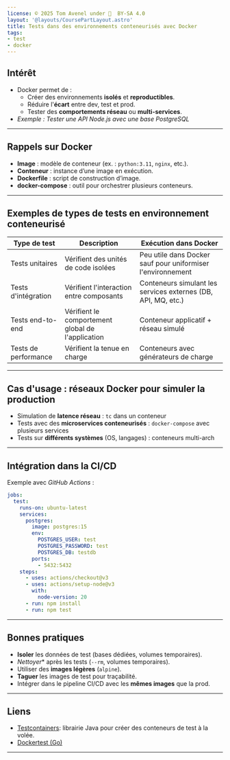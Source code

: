 ```yaml
---
license: © 2025 Tom Avenel under 󰵫  BY-SA 4.0
layout: '@layouts/CoursePartLayout.astro'
title: Tests dans des environnements conteneurisés avec Docker
tags:
- test
- docker
---
```


## Intérêt

- Docker permet de :
  - Créer des environnements **isolés** et **reproductibles**.
  - Réduire l'**écart** entre dev, test et prod.
  - Tester des **comportements réseau** ou **multi-services**.
- _Exemple : Tester une API Node.js avec une base PostgreSQL_

---

## Rappels sur Docker

- **Image** : modèle de conteneur (ex. : `python:3.11`, `nginx`, etc.).
- **Conteneur** : instance d’une image en exécution.
- **Dockerfile** : script de construction d’image.
- **docker-compose** : outil pour orchestrer plusieurs conteneurs.

---

## Exemples de types de tests en environnement conteneurisé

| Type de test         | Description | Exécution dans Docker |
|----------------------|-------------|------------------------|
| Tests unitaires      | Vérifient des unités de code isolées | Peu utile dans Docker sauf pour uniformiser l'environnement |
| Tests d'intégration  | Vérifient l'interaction entre composants | Conteneurs simulant les services externes (DB, API, MQ, etc.) |
| Tests end-to-end     | Vérifient le comportement global de l'application | Conteneur applicatif + réseau simulé |
| Tests de performance | Vérifient la tenue en charge | Conteneurs avec générateurs de charge |

---

## Cas d'usage : réseaux Docker pour simuler la production

- Simulation de **latence réseau** : `tc` dans un conteneur
- Tests avec des **microservices conteneurisés** : `docker-compose` avec plusieurs services
- Tests sur **différents systèmes** (OS, langages) : conteneurs multi-arch

---

## Intégration dans la CI/CD

Exemple avec _GitHub Actions_ :

```yaml
jobs:
  test:
    runs-on: ubuntu-latest
    services:
      postgres:
        image: postgres:15
        env:
          POSTGRES_USER: test
          POSTGRES_PASSWORD: test
          POSTGRES_DB: testdb
        ports:
          - 5432:5432
    steps:
      - uses: actions/checkout@v3
      - uses: actions/setup-node@v3
        with:
          node-version: 20
      - run: npm install
      - run: npm test
```

---

## Bonnes pratiques

- **Isoler** les données de test (bases dédiées, volumes temporaires).
- *Nettoyer** après les tests (`--rm`, volumes temporaires).
- Utiliser des **images légères** (`alpine`).
- **Taguer** les images de test pour traçabilité.
- Intégrer dans le pipeline CI/CD avec les **mêmes images** que la prod.

---

## Liens

* [Testcontainers](https://www.testcontainers.org/): librairie Java pour créer des conteneurs de test à la volée.
* [Dockertest (Go)](https://github.com/ory/dockertest)

---

